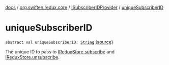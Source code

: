 [docs](../../index.md) / [org.swiften.redux.core](../index.md) / [ISubscriberIDProvider](index.md) / [uniqueSubscriberID](./unique-subscriber-i-d.md)

# uniqueSubscriberID

`abstract val uniqueSubscriberID: `[`String`](https://kotlinlang.org/api/latest/jvm/stdlib/kotlin/-string/index.html) [(source)](https://github.com/protoman92/KotlinRedux/tree/master/common/common-core/src/main/kotlin/org/swiften/redux/core/SubscriberID.kt#L14)

The unique ID to pass to [IReduxStore.subscribe](../-i-redux-subscriber-provider/subscribe.md) and [IReduxStore.unsubscribe](../-i-redux-unsubscriber-provider/unsubscribe.md).

